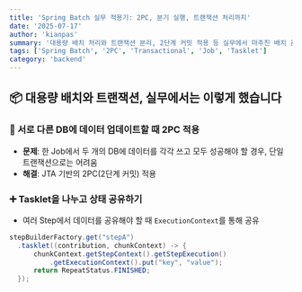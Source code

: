 ```yaml
---
title: 'Spring Batch 실무 적용기: 2PC, 분기 실행, 트랜잭션 처리까지'
date: '2025-07-17'
author: 'kianpas'
summary: '대용량 배치 처리와 트랜잭션 분리, 2단계 커밋 적용 등 실무에서 마주친 배치 관련 이슈를 해결한 사례.'
tags: ['Spring Batch', '2PC', 'Transactional', 'Job', 'Tasklet']
category: 'backend'
---
```


## 📦 대용량 배치와 트랜잭션, 실무에서는 이렇게 했습니다

### 🔁 서로 다른 DB에 데이터 업데이트할 때 2PC 적용

- **문제**: 한 Job에서 두 개의 DB에 데이터를 각각 쓰고 모두 성공해야 할 경우, 단일 트랜잭션으로는 어려움
- **해결**: JTA 기반의 2PC(2단계 커밋) 적용

### ➕ Tasklet을 나누고 상태 공유하기

- 여러 Step에서 데이터를 공유해야 할 때 `ExecutionContext`를 통해 공유

```java
stepBuilderFactory.get("stepA")
  .tasklet((contribution, chunkContext) -> {
      chunkContext.getStepContext().getStepExecution()
          .getExecutionContext().put("key", "value");
      return RepeatStatus.FINISHED;
  });
